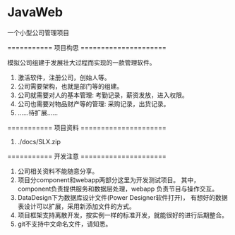 JavaWeb
=======

一个小型公司管理项目

===========   项目构思  =====================

模拟公司组建于发展壮大过程而实现的一款管理软件。
1. 激活软件，注册公司，创始人等。
2. 公司需要架构，也就是部门等的组建。
3. 公司就需要对人的基本管理:
   考勤记录，薪资发放，进入权限。
4. 公司也需要对物品财产等的管理:
   采购记录，出货记录。
5. ......待扩展......
   
===========  项目资料  =====================
1. ./docs/SLX.zip


===========  开发注意  =====================
1. 公司相关资料不能随意分享。
2. 项目分component和webapp两部分这里为开发测试项目。
   其中，component负责提供服务和数据层处理，webapp
   负责节目与操作交互。
3. DataDesign下为数据库设计文件(Power Designer软件打开)，
   有想好的数据表设计可以扩展，采用新添加文件的方式。
4. 项目框架支持离散开发，按实例一样的标准开发，就能很好的进行后期整合。
5. git不支持中文命名文件，请知悉。